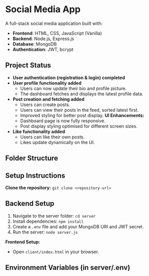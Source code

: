 # Social Media App

A full-stack social media application built with:

- **Frontend**: HTML, CSS, JavaScript (Vanilla)
- **Backend**: Node.js, Express.js
- **Database**: MongoDB
- **Authentication**: JWT, bcrypt

## Project Status
- **User authentication (registration & login) completed**
- **User profile functionality added** 
  - Users can now update their bio and profile picture.  
  - The dashboard fetches and displays the latest profile data.  
- **Post creation and fetching added**
  - Users can create posts.
  - Users can view their posts in the feed, sorted latest first.
  - Improved styling for better post display.
  **UI Enhancements:**
  - Dashboard page is now fully responsive.
  - Post display styling optimised for different screen sizes.
- **Like functionality added**  
  - Users can like their own posts.  
  - Likes update dynamically on the UI.


## Folder Structure

## Setup Instructions
**Clone the repository:** `git clone <repository-url>`

## Backend Setup
1. Navigate to the server folder: `cd server`
2. Install dependencies: `npm install`
3. Create a `.env` file and add your MongoDB URI and JWT secret. 
4. Run the server: `node server.js`

**Frontend Setup:**
- Open `client/index.html` in your browser.

## Environment Variables (in server/.env)